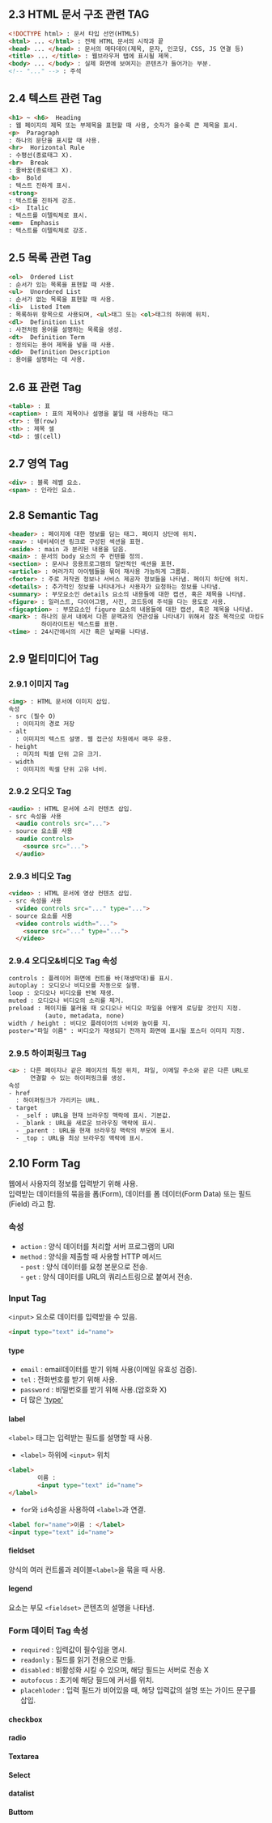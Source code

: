 ## 2.3 HTML 문서 구조 관련 TAG
```html
<!DOCTYPE html> : 문서 타입 선언(HTML5)
<html> ... </html> : 전체 HTML 문서의 시작과 끝
<head> ... </head> : 문서의 메타데이(제목, 문자, 인코딩, CSS, JS 연결 등)
<title> ... </title> : 웹브라우저 탭에 표시될 제목.
<body> ... </body> : 실제 화면에 보여지는 콘텐츠가 들어가는 부분.
<!-- "..." --> : 주석
```
## 2.4 텍스트 관련 Tag
```html
<h1> ~ <h6>  Heading
: 웹 페이지의 제목 또는 부제목을 표현할 때 사용, 숫자가 을수록 큰 제목을 표시.
<p>  Paragraph
: 하나의 문단을 표시할 때 사용.
<hr>  Horizontal Rule
: 수평선(종료태그 X).
<br>  Break
: 줄바꿈(종료태그 X).
<b>  Bold
: 텍스트 진하게 표시.
<strong>
: 텍스트를 진하게 강조.
<i>  Italic
: 텍스트를 이텔릭체로 표시.
<em>  Emphasis
: 텍스트를 이텔릭체로 강조.
```
## 2.5 목록 관련 Tag
```html
<ol>  Ordered List
: 순서가 있는 목록을 표현할 때 사용.
<ul>  Unordered List
: 순서가 없는 목록을 표현할 때 사용.
<li>  Listed Item
: 목록하위 항목으로 사용되며, <ul>태그 또는 <ol>태그의 하위에 위치.
<dl>  Definition List
: 사전처럼 용어를 설명하는 목록을 생성.
<dt>  Definition Term
: 정의되는 용어 제목을 넣을 때 사용.
<dd>  Definition Description
: 용어를 설명하는 데 사용.
```
## 2.6 표 관련 Tag
```html
<table> : 표
<caption> : 표의 제목이나 설명을 붙일 때 사용하는 태그
<tr> : 행(row)
<th> : 제목 셀
<td> : 셀(cell)
```
## 2.7 영역 Tag
```html
<div> : 블록 레벨 요소.
<span> : 인라인 요소.
```
## 2.8 Semantic Tag
```html
<header> : 페이지에 대한 정보를 담는 태그. 페이지 상단에 위치.
<nav> : 네비세이션 링크로 구성된 섹션을 표현.
<aside> : main 과 분리된 내용을 담음.
<main> : 문서의 body 요소의 주 컨텐를 정의.
<section> : 문서나 응용프로그램의 일반적인 섹션을 표현.
<article> : 여러가지 아이템들을 묶어 재사용 가능하게 그룹화.
<footer> : 주로 저작권 정보나 서비스 제공자 정보들을 나타냄. 페이지 하단에 위치.
<details> : 추가적인 정보를 나타내거나 사용자가 요청하는 정보를 나타냄.
<summary> : 부모요소인 details 요소의 내용들에 대한 캡션, 혹은 제목을 나타냄.
<figure> : 일러스트, 다이어그램, 사진, 코드등에 주석을 다는 용도로 사용.
<figcaption> : 부모요소인 figure 요소의 내용들에 대한 캡션, 혹은 제목을 나타냄.
<mark> : 하나의 문서 내에서 다른 문맥과의 연관성을 나타내기 위해서 참조 목적으로 마킹되거나
         하이라이트된 텍스트를 표현.
<time> : 24시간에서의 시간 혹은 날짜를 나타냄.
```
## 2.9 멀티미디어 Tag
### 2.9.1 이미지 Tag
```html
<img> : HTML 문서에 이미지 삽입.
속성
- src (필수 O)
  : 이미지의 경로 저장
- alt
  : 이미지의 텍스트 설명. 웹 접근성 차원에서 매우 유용.
- height
  : 미지의 픽셀 단위 고유 크기.
- width
  : 이미지의 픽셀 단위 고유 너비.
```
### 2.9.2 오디오 Tag
```html
<audio> : HTML 문서에 소리 컨텐츠 삽입.
- src 속성을 사용
  <audio controls src="...">
- source 요소를 사용
  <audio controls>
    <source src="...">
  </audio>
```
### 2.9.3 비디오 Tag
```html
<video> : HTML 문서에 영상 컨텐츠 삽입.
- src 속성을 사용
  <video controls src="..." type="...">
- source 요소를 사용
  <video controls width="...">
    <source src="..." type="...">
  </video>
```
### 2.9.4 오디오&비디오 Tag 속성
```html
controls : 플레이어 화면에 컨트롤 바(재생막대)를 표시.
autoplay : 오디오나 비디오를 자동으로 실행.
loop : 오디오나 비디오를 반복 재생.
muted : 오디오나 비디오의 소리를 제거.
preload : 페이지를 불러올 때 오디오나 비디오 파일을 어떻게 로딩할 것인지 지정.
          (auto, metadata, none)
width / height : 비디오 플레이어의 너비와 높이를 지.
poster="파일 이름" : 비디오가 재생되기 전까지 화면에 표시될 포스터 이미지 지정.
```
### 2.9.5 하이퍼링크 Tag
```html
<a> : 다른 페이지나 같은 페이지의 특정 위치, 파일, 이메일 주소와 같은 다른 URL로
      연결할 수 있는 하이퍼링크를 생성.
속성
- href
  : 하이퍼링크가 가리키는 URL.
- target
  - _self : URL을 현재 브라우징 맥락에 표시. 기본값.
  - _blank : URL을 새로운 브라우징 맥락에 표시.
  - _parent : URL을 현재 브라우징 맥락의 부모에 표시.
  - _top : URL을 최상 브라우징 맥락에 표시.
```
## 2.10 Form Tag
웹에서 사용자의 정보를 입력받기 위해 사용.<br>
입력받는 데이터들의 묶음을 폼(Form), 데이터를 폼 데이터(Form Data) 또는 필드(Field) 라고 함.

### 속성
- `action` : 양식 데이터를 처리할 서버 프로그램의 URI
- `method` : 양식을 제출할 때 사용할 HTTP 메서드<br>
         - `post` : 양식 데이터를 요청 본문으로 전송.<br>
         - `get` : 양식 데이터를 URL의 쿼리스트링으로 붙여서 전송.<br>

### Input Tag
`<input>` 요소로 데이터를 입력받을 수 있음.
```html
<input type="text" id="name">
```
#### type
- `email` : email데이터를 받기 위해 사용(이메일 유효성 검증).
- `tel` : 전화번호를 받기 위해 사용.
- `password` : 비밀번호를 받기 위해 사용.(암호화 X)
- 더 많은 ['type'](https://developer.mozilla.org/en-US/docs/Web/HTML/Reference/Elements/input)

#### label
`<label>` 태그는 입력받는 필드를 설명할 때 사용.
- `<label>` 하위에 `<input>` 위치
 ```html
<label>
         이름 :
         <input type="text" id="name">
</label>
```
- `for`와 `id`속성을 사용하여 `<label>`과 연결.
```html
<label for="name">이름 : </label>
<input type="text" id="name">
```
#### fieldset
양식의 여러 컨트롤과 레이블`<label>`을 묶을 때 사용.

#### legend
요소는 부모 `<fieldset>` 콘텐츠의 설명을 나타냄.

### Form 데이터 Tag 속성
- `required` : 입력값이 필수임을 명시.
- `readonly` : 필드를 읽기 전용으로 만듦.
- `disabled` : 비활성화 시킬 수 있으며, 해당 필드는 서버로 전송 X
- `autofocus` : 초기에 해당 필드에 커서를 위치.
- `placehloder` : 입력 필드가 비어있을 때, 해당 입력값의 설명 또는 가이드 문구를 삽입.

#### checkbox
#### radio
#### Textarea
#### Select
#### datalist
#### Buttom


